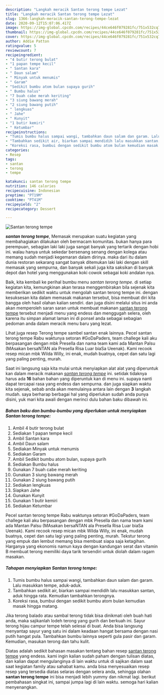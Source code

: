 ```yaml
---
description: "Langkah meracik Santan terong tempe Lezat"
title: "Langkah meracik Santan terong tempe Lezat"
slug: 1366-langkah-meracik-santan-terong-tempe-lezat
date: 2020-09-12T15:07:06.417Z
image: https://img-global.cpcdn.com/recipes/44ce646f079281fc/751x532cq70/santan-terong-tempe-foto-resep-utama.jpg
thumbnail: https://img-global.cpcdn.com/recipes/44ce646f079281fc/751x532cq70/santan-terong-tempe-foto-resep-utama.jpg
cover: https://img-global.cpcdn.com/recipes/44ce646f079281fc/751x532cq70/santan-terong-tempe-foto-resep-utama.jpg
author: Addie Patton
ratingvalue: 5
reviewcount: 7
recipeingredient:
- "4 butir terong bulat"
- "1 papan tempe kecil"
- " Santan kara"
- " Daun salam"
- " Minyak untuk menumis"
- " Garam"
- "Sedikit bumbu atom bulan supaya gurih"
- " Bumbu halus"
- "7 buah cabe merah keriting"
- "3 siung bawang merah"
- "2 siung bawang putih"
- " lengkuas"
- " Jahe"
- " Kunyit"
- "1 butir kemiri"
- " Ketumbar"
recipeinstructions:
- "Tumis bumbu halus sampai wangi, tambahkan daun salam dan garam. Lalu masukkan tempe, aduk-aduk."
- "Tambahkan sedikit air, biarkan sampai mendidih lalu masukkan santan, aduk hingga rata. Kemudian tambahkan terongnya."
- "Koreksi rasa, bumbui dengan sedikit bumbu atom bulan kemudian masak hingga matang."
categories:
- Resep
tags:
- santan
- terong
- tempe

katakunci: santan terong tempe 
nutrition: 146 calories
recipecuisine: Indonesian
preptime: "PT19M"
cooktime: "PT41M"
recipeyield: "2"
recipecategory: Dessert

---
```



![Santan terong tempe](https://img-global.cpcdn.com/recipes/44ce646f079281fc/751x532cq70/santan-terong-tempe-foto-resep-utama.jpg)

<b><i>santan terong tempe</i></b>, Memasak merupakan suatu kegiatan yang membahagiakan dilakukan oleh bermacam komunitas. bukan hanya para perempuan, sebagian laki laki juga sangat banyak yang tertarik dengan hobi ini. walau hanya untuk sekedar bersenang senang dengan kolega atau memang sudah menjadi kegemaran dalam dirinya. maka dari itu dalam dunia restoran sekarang sangat banyak ditemukan laki laki dengan skill memasak yang sempurna, dan banyak sekali juga kita saksikan di banyak depot dan hotel yang menggunakan koki cowok sebagai koki andalan nya.

Baik, kita kembali ke perihal bumbu menu <i>santan terong tempe</i>. di setiap kegiatan kita, kemungkinan akan terasa menggembirakan bila sejenak kita memberikan sedikit waktu untuk mengolah santan terong tempe ini. dengan kesuksesan kita dalam memasak makanan tersebut, bisa membuat diri kita bangga oleh hasil olahan kalian sendiri. dan juga disini melalui situs ini anda akan memperoleh saran saran untuk membuat makanan <u>santan terong tempe</u> tersebut menjadi menu yang endess dan menggugah selera, oleh karena itu simpan alamat laman ini di ponsel anda sebagai sebagian pedoman anda dalam meracik menu baru yang lezat.

Lihat juga resep Terong tempe sambel santan enak lainnya. Pecel santan terong tempe Rabu waktunya setoran #GoDaPaders, team challege kali aku berpasangan dengan mbk Presella dan nama team kami ada Mantan Palsu (MAsakan bersaNTAN ala Presella Risa Luar biaSa Ueenak). Kami recook resep mican mbk Wilda Willy, ini enak, mudah buatnya, cepet dan satu lagi yang paling penting, murah.


Saat ini langsung saja kita mulai untuk menyiapkan alat alat yang diperuntuk kan dalam meracik makanan <u><i>santan terong tempe</i></u> ini. setidak tidaknya harus ada <b>16</b> bahan bahan yang diperuntuk kan di menu ini. supaya nanti dapat tercapai rasa yang endess dan sempurna. dan juga siapkan waktu kita sejenak, sebab anda akan memulainya antara lain dengan <b>3</b> langkah mudah. saya berharap berbagai hal yang diperlukan sudah anda punya disini, yuk mari kita awali dengan merinci dulu bahan baku dibawah ini.

<!--inarticleads1-->

##### Bahan baku dan bumbu-bumbu yang diperlukan untuk menyiapkan Santan terong tempe:

1. Ambil 4 butir terong bulat
1. Sediakan 1 papan tempe kecil
1. Ambil  Santan kara
1. Ambil  Daun salam
1. Sediakan  Minyak untuk menumis
1. Sediakan  Garam
1. Ambil Sedikit bumbu atom bulan, supaya gurih
1. Sediakan  Bumbu halus
1. Gunakan 7 buah cabe merah keriting
1. Gunakan 3 siung bawang merah
1. Gunakan 2 siung bawang putih
1. Sediakan  lengkuas
1. Siapkan  Jahe
1. Gunakan  Kunyit
1. Gunakan 1 butir kemiri
1. Sediakan  Ketumbar


Pecel santan terong tempe Rabu waktunya setoran #GoDaPaders, team challege kali aku berpasangan dengan mbk Presella dan nama team kami ada Mantan Palsu (MAsakan bersaNTAN ala Presella Risa Luar biaSa Ueenak). Kami recook resep mican mbk Wilda Willy, ini enak, mudah buatnya, cepet dan satu lagi yang paling penting, murah. Tekstur terong yang empuk dan lembut memang bisa membuat siapa saja ketagihan. Harganya yang ekonomis namun kaya dengan kandungan serat dan vitamin B membuat terong memiliki daya tarik tersendiri untuk diolah dalam ragam masakan. 

<!--inarticleads2-->

##### Tahapan menyiapkan Santan terong tempe:

1. Tumis bumbu halus sampai wangi, tambahkan daun salam dan garam. Lalu masukkan tempe, aduk-aduk.
1. Tambahkan sedikit air, biarkan sampai mendidih lalu masukkan santan, aduk hingga rata. Kemudian tambahkan terongnya.
1. Koreksi rasa, bumbui dengan sedikit bumbu atom bulan kemudian masak hingga matang.


Jika terong balado atau sambal terong tidak bisa dinikmati oleh buah hati anda, maka sajikanlah lodeh terong yang gurih dan berkuah ini. Sayur terong hijau campur tempe telah selesai di buat. Anda bisa langsung menyantap sayur yang satu ini dalam keadaan hangat bersama dengan nasi putih hangat pula. Tambahkan bumbu lainnya seperti gula pasir dan garam. Kemudian, masukan terong dan tahu kulit. 

Diatas adalah sedikit bahasan masakan tentang bahan resep <u>santan terong tempe</u> yang endess. kami ingin kalian sudah paham dengan tulisan diatas, dan kalian dapat mengulanginya di lain waktu untuk di sajikan dalam saat saat kegiatan family atau sahabat kamu. anda bisa menyesuaikan resep resep yang tersedia diatas selaras dengan selera anda, sehingga olahan <b>santan terong tempe</b> ini bisa menjadi lebih yummy dan nikmat lagi. berikut pembahasan singkat ini, sampai jumpa lagi di lain waktu. semoga hari kalian menyenangkan.
